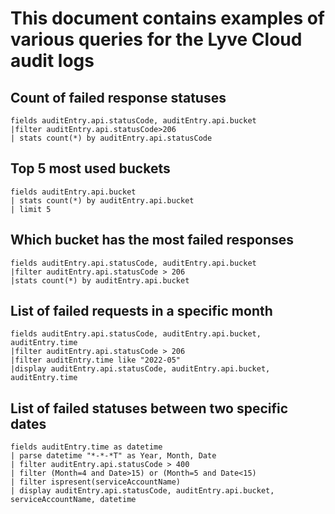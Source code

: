 # This document contains examples of various queries for the Lyve Cloud audit logs

## Count of failed response statuses
```
fields auditEntry.api.statusCode, auditEntry.api.bucket
|filter auditEntry.api.statusCode>206
| stats count(*) by auditEntry.api.statusCode
```

## Top 5 most used buckets
```
fields auditEntry.api.bucket
| stats count(*) by auditEntry.api.bucket
| limit 5
```

## Which bucket has the most failed responses
```
fields auditEntry.api.statusCode, auditEntry.api.bucket
|filter auditEntry.api.statusCode > 206
|stats count(*) by auditEntry.api.bucket
```

## List of failed requests in a specific month
```
fields auditEntry.api.statusCode, auditEntry.api.bucket, auditEntry.time
|filter auditEntry.api.statusCode > 206
|filter auditEntry.time like "2022-05"
|display auditEntry.api.statusCode, auditEntry.api.bucket, auditEntry.time
```

## List of failed statuses between two specific dates
```
fields auditEntry.time as datetime
| parse datetime "*-*-*T" as Year, Month, Date
| filter auditEntry.api.statusCode > 400
| filter (Month=4 and Date>15) or (Month=5 and Date<15)
| filter ispresent(serviceAccountName)
| display auditEntry.api.statusCode, auditEntry.api.bucket, serviceAccountName, datetime
```
